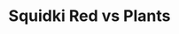 ---
slug: squidki-red-vs-plants
title: Squidki Red vs Plants
description: "Squidki Red vs Plants is an exciting online game. Play for free directly in your browser!"
icon: /images/new_mods/Sprunki Red vs Plants.png
url: https://wowtbc.net/sprunkin/sprunki-red-plants/index.html
previewImage: /images/new_mods/Sprunki Red vs Plants.png
type: new mods

# SEO配置
seo:
  title: "Squidki Red vs Plants - Play Free Online Game | Fun Browser Games"
  description: "Squidki Red vs Plants - Play this fun online game for free in your browser. No download required!"
  ogImage: "/images/new_mods/Sprunki Red vs Plants.png"
  keywords: "squidki-red-vs-plants, online game, browser game, free game, new mods game, play online"

videoUrls:
  - https://www.youtube.com/embed/example1
  - https://www.youtube.com/embed/example2

whyPlay:
  title: "Why Play Squidki Red vs Plants?"
  items:
    - "Immersive Gameplay: Squidki Red vs Plants offers an engaging and immersive gaming experience that will keep you entertained for hours"
    - "Challenging Levels: Test your skills with increasingly difficult challenges and obstacles"
    - "Beautiful Graphics: Enjoy stunning visuals and smooth animations that bring the game world to life"
    - "Regular Updates: New content and features are added regularly to keep the game fresh and exciting"
    - "Free to Play: Experience all the fun without spending a penny"
    - "Community Features: Connect with other players, share strategies, and compete for high scores"
    - "Cross-Platform: Play on any device with a web browser, no downloads required"

features:
  title: "Key Features of Squidki Red vs Plants"
  image: "/images/new_mods/Sprunki Red vs Plants.png"
  items:
    - "Intuitive Controls: Easy to learn controls make Squidki Red vs Plants accessible for players of all skill levels"
    - "Multiple Game Modes: Enjoy various gameplay options that provide different challenges and experiences"
    - "Character Customization: Personalize your gaming experience with unique characters and items"
    - "Achievement System: Complete special tasks to earn rewards and recognition"
    - "Leaderboards: Compete with players worldwide and see who can achieve the highest scores"

characteristics:
  title: "Game Characteristics"
  image: "/images/new_mods/Sprunki Red vs Plants.png"
  items:
    - "Genre: New mods game with elements of strategy and skill"
    - "Difficulty: Suitable for both casual gamers and those seeking a challenge"
    - "Play Time: Quick sessions or extended gameplay, depending on your preference"
    - "Art Style: Vibrant and engaging visuals that enhance the gaming experience"
    - "Sound Design: Immersive audio that complements the gameplay perfectly"

info: "Squidki Red vs Plants is an exciting online game that offers players a unique and engaging gaming experience. With its intuitive controls, stunning visuals, and challenging gameplay, Squidki Red vs Plants provides hours of entertainment for players of all ages and skill levels. Whether you're looking for a quick gaming session during a break or an extended play session, Squidki Red vs Plants delivers an immersive experience that will keep you coming back for more. The game features multiple levels of increasing difficulty, ensuring that players are constantly challenged as they progress. With regular updates adding new content and features, Squidki Red vs Plants remains fresh and exciting, providing endless entertainment options for its growing community of players."

howToPlayIntro: "Welcome to Squidki Red vs Plants! This guide will walk you through the basics and help you master the game. Whether you're a beginner or looking to improve your skills, these tips and instructions will enhance your gaming experience."

howToPlaySteps:
  - title: "Getting Started"
    description: "Begin your Squidki Red vs Plants adventure by familiarizing yourself with the controls. Use your keyboard or mouse to navigate through the game interface. The tutorial will guide you through the basic mechanics and help you understand the objectives."
  - title: "Understanding the Objectives"
    description: "In Squidki Red vs Plants, your main goal is to progress through levels by completing specific objectives. Each level presents unique challenges that require different strategies and approaches."
  - title: "Mastering the Controls"
    description: "Practice using the controls to improve your precision and reaction time. Squidki Red vs Plants requires quick reflexes and strategic thinking to overcome obstacles and defeat opponents."
  - title: "Utilizing Power-ups"
    description: "Collect power-ups throughout the game to enhance your abilities and overcome difficult challenges. Each power-up offers unique advantages that can be crucial for success."
  - title: "Developing Strategies"
    description: "As you progress in Squidki Red vs Plants, develop effective strategies for different scenarios. Analyze patterns, anticipate challenges, and adapt your approach to maximize your performance."

faq:
  title: "Frequently Asked Questions about Squidki Red vs Plants"
  items:
    - question: "Is Squidki Red vs Plants free to play?"
      answer: "Yes, Squidki Red vs Plants is completely free to play directly in your web browser. No downloads or purchases are required to enjoy the full game experience."
    - question: "Can I play Squidki Red vs Plants on mobile devices?"
      answer: "Yes, Squidki Red vs Plants is optimized for both desktop and mobile play. You can enjoy the game on any device with a web browser and internet connection."
    - question: "Are there any in-game purchases?"
      answer: "While Squidki Red vs Plants is free to play, there may be optional in-game purchases available for cosmetic items or additional features that don't affect core gameplay."
    - question: "How often is Squidki Red vs Plants updated?"
      answer: "The developers regularly update Squidki Red vs Plants with new content, features, and improvements based on player feedback and game performance."
    - question: "Can I play Squidki Red vs Plants offline?"
      answer: "Currently, Squidki Red vs Plants requires an internet connection to play as it's a browser-based online game."
    - question: "Is Squidki Red vs Plants suitable for children?"
      answer: "Yes, Squidki Red vs Plants is designed to be family-friendly and suitable for players of all ages."
    - question: "How do I report bugs or issues?"
      answer: "If you encounter any problems while playing Squidki Red vs Plants, you can report them through the game's support page or contact the developers directly through their website."
    - question: "Still Have Questions?"
      answer: "If you have additional questions about Squidki Red vs Plants that aren't covered in this FAQ, please visit our support center or contact our customer service team for assistance."
---